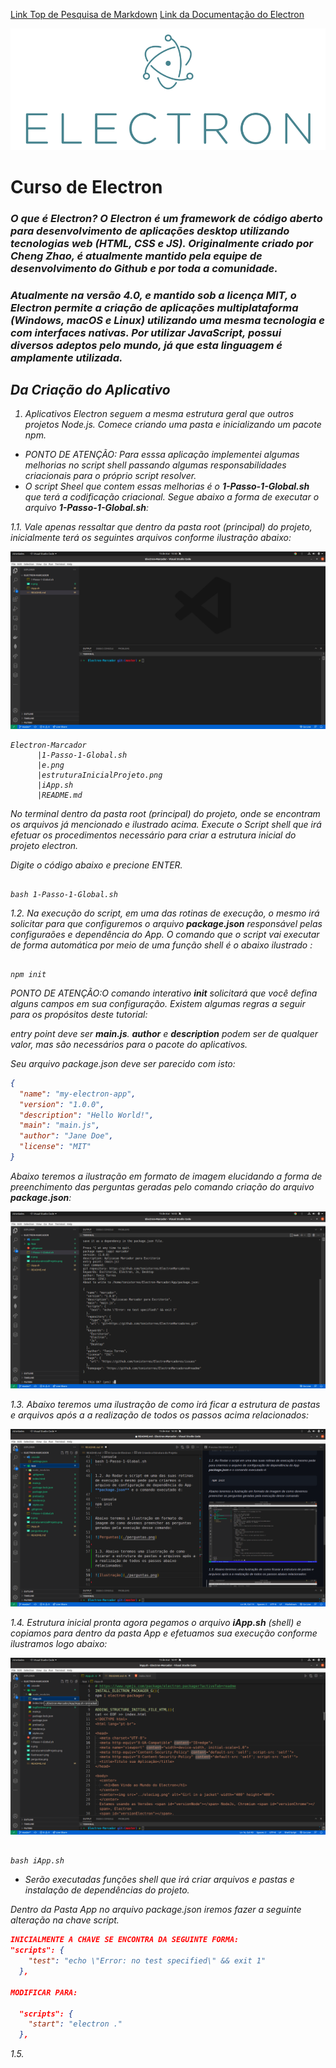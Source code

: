 [Link Top de Pesquisa de Markdown](https://www.markdownguide.org/basic-syntax/#headings)
[Link da Documentação do Electron](https://www.electronjs.org/pt/docs/latest/tutorial/quick-start)

![Logo](./e.png)

# Curso de Electron

<p>
<i>
<h3>
O que é Electron? O Electron é um framework de código aberto para desenvolvimento de aplicações desktop utilizando tecnologias web (HTML, CSS e JS). Originalmente criado por Cheng Zhao, é atualmente mantido pela equipe de desenvolvimento do Github e por toda a comunidade.
</h3>
</i>
</p>

<p>
<i>
<h3>
 Atualmente na versão 4.0, e mantido sob a licença MIT, o Electron permite a criação de aplicações multiplataforma (Windows, macOS e Linux) utilizando uma mesma tecnologia e com interfaces nativas. Por utilizar JavaScript, possui diversos adeptos pelo mundo, já que esta linguagem é amplamente utilizada.
</h3>

## Da Criação do Aplicativo

1. Aplicativos Electron seguem a mesma estrutura geral que outros projetos Node.js. Comece criando uma pasta e inicializando um pacote npm.

- PONTO DE ATENÇÃO: Para esssa aplicação implementei algumas melhorias no script shell passando algumas responsabilidades criacionais para o próprio script resolver.
-  O script Sheel que contem essas melhorias é o **1-Passo-1-Global.sh** que terá a codificação criacional. Segue abaixo a forma de executar o arquivo **1-Passo-1-Global.sh**:

1.1. Vale apenas ressaltar que dentro da pasta root (principal) do projeto, inicialmente terá os seguintes arquivos conforme ilustração abaixo:

![Estrutura Inicial do Projeto](./estruturaInicialProjeto.png)

```console
Electron-Marcador
      |1-Passo-1-Global.sh
      |e.png
      |estruturaInicialProjeto.png
      |iApp.sh
      |README.md
```

No terminal dentro da pasta root (principal) do projeto, onde se encontram os arquivos já mencionado e ilustrado acima. Execute o Script shell que irá efetuar os procedimentos necessário para criar a estrutura inicial do projeto electron.

Digite o código abaixo e precione ENTER.


```console

bash 1-Passo-1-Global.sh

```

1.2. Na execução do script, em uma das rotinas de execução, o mesmo irá solicitar para que configuremos o arquivo **package.json** responsável pelas configuraões e dependência do App. O comando que o script vai executar de forma automática por meio de uma função shell é o abaixo ilustrado :

```console

npm init

```

PONTO DE ATENÇÃO:O comando interativo **init** solicitará que você defina alguns campos em sua configuração. Existem algumas regras a seguir para os propósitos deste tutorial:

entry point deve ser **main.js**.
**author** e **description** podem ser de qualquer valor, mas são necessários para o pacote do aplicativos.   

Seu arquivo package.json deve ser parecido com isto:

```json
{
  "name": "my-electron-app",
  "version": "1.0.0",
  "description": "Hello World!",
  "main": "main.js",
  "author": "Jane Doe",
  "license": "MIT"
}

```

Abaixo teremos a ilustração em formato de imagem elucidando a forma de preenchimento das perguntas geradas pelo comando criação do arquivo **package.json**:

![Perguntas](./perguntas.png)


1.3. Abaixo teremos uma ilustração de como irá ficar a estrutura de pastas e arquivos após a a realização de todos os passos acima relacionados:

![Ilustração](./ilustracao1.png)


1.4. Estrutura inicial pronta agora pegamos o arquivo **iApp.sh** (shell) e copiamos para dentro da pasta App e efetuamos sua execução conforme ilustramos logo abaixo:

![Ilustração](./ilustracao2.png)

```console

bash iApp.sh

```
- Serão executadas funções shell que irá criar arquivos e pastas e instalação de dependências do projeto. 

Dentro da Pasta App no arquivo package.json iremos fazer a seguinte alteração na chave script.

```json
INICIALMENTE A CHAVE SE ENCONTRA DA SEGUINTE FORMA:
"scripts": {
    "test": "echo \"Error: no test specified\" && exit 1"
  },

MODIFICAR PARA:

  "scripts": {
    "start": "electron ."
  },

```

1.5. 
